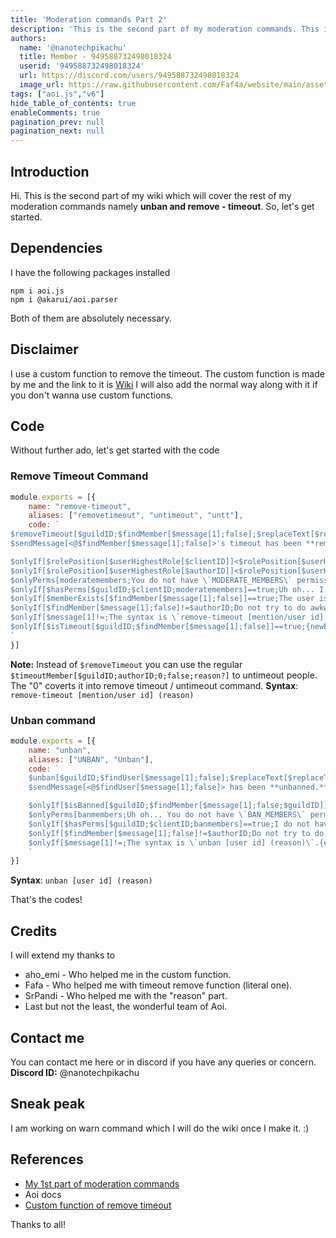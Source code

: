 ```yaml
---
title: 'Moderation commands Part 2'
description: 'This is the second part of my moderation commands. This includes, unban and untimeout commands.'
authors:
  name: '@nanotechpikachu'
  title: Member - 949588732498018324
  userid: '949588732498018324'
  url: https://discord.com/users/949588732498018324
  image_url: https://raw.githubusercontent.com/Faf4a/website/main/assets/images/avatars/949588732498018324.png
tags: ["aoi.js","v6"]
hide_table_of_contents: true
enableComments: true
pagination_prev: null
pagination_next: null
---
```

    

## Introduction
Hi. This is the second part of my wiki which will cover the rest of my moderation commands namely **unban and remove - timeout**. So, let's get started.

## Dependencies
I have the following packages installed
```
npm i aoi.js
npm i @akarui/aoi.parser
```
Both of them are absolutely necessary.

## Disclaimer
I use a custom function to remove the timeout. The custom function is made by me and the link to it is [Wiki](https://aoi.js.org/wikis/posts/949588732498018324/ka92zr) I will also add the normal way along with it if you don't wanna use custom functions.

## Code
Without further ado, let's get started with the code

### Remove Timeout Command
```js
module.exports = [{
    name: "remove-timeout",
    aliases: ["removetimeout", "untimeout", "untt"],
    code: `
$removeTimeout[$guildID;$findMember[$message[1];false];$replaceText[$replaceText[$checkCondition[$message[1]==];true;No reason provided];false;$messageSlice[1]]]
$sendMessage[<@$findMember[$message[1];false]>'s timeout has been **removed**. Reason: $replaceText[$replaceText[$checkCondition[$messageSlice[1]==];true;No reason provided];false;$messageSlice[1]]{newEmbed:{footer:Moderator#COLON# $username:$userAvatar[$authorID]}{timestamp}}]

$onlyIf[$rolePosition[$userHighestRole[$clientID]]<$rolePosition[$userHighestRole[$findMember[$message[1];false]]];Uh oh... The user has higher role than me.{extraOptions:{delete:5s}}]
$onlyIf[$rolePosition[$userHighestRole[$authorID]]<$rolePosition[$userHighestRole[$findMember[$message[1];false]]];Uh oh...The user has higher role than me.{extraOptions:{delete:5s}}]
$onlyPerms[moderatemembers;You do not have \`MODERATE_MEMBERS\` permission.{extraOptions:{delete:5s}}]
$onlyIf[$hasPerms[$guildID;$clientID;moderatemembers]==true;Uh oh... I do not have \`MODERATE_MEMBERS\` permission.{extraOptions:{delete:5s}}]
$onlyIf[$memberExists[$findMember[$message[1];false]]==true;The user is not in server.{extraOptions:{delete:5s}}]
$onlyIf[$findMember[$message[1];false]!=$authorID;Do not try to do awkward things like untimeouting yourselves.{extraOptions:{delete:5s}}]
$onlyIf[$message[1]!=;The syntax is \`remove-timeout [mention/user id] (reason)\`{extraOptions:{delete:5s}}]
$onlyIf[$isTimeout[$guildID;$findMember[$message[1];false]]==true;{newEmbed:{description: **Process cancelled!**\n\n**Reason:** The user isn't in the timeout list.}{timestamp}{footer:Moderator#COLON# $username:$userAvatar[$authorID]}}]
`
}]
```
**Note:** Instead of `$removeTimeout` you can use the regular `$timeoutMember[$guildID;authorID;0;false;reason?]` to untimeout people. The "0" coverts it into remove timeout / untimeout command.
**Syntax**: `remove-timeout [mention/user id] (reason)`


### Unban command
```js
module.exports = [{
    name: "unban",
    aliases: ["UNBAN", "Unban"],
    code: `
    $unban[$guildID;$findUser[$message[1];false];$replaceText[$replaceText[$checkCondition[$messageSlice[1]==];true;No reason provided];false;$messageSlice[1]]]
    $sendMessage[<@$findUser[$message[1];false]> has been **unbanned.** Reason: $replaceText[$replaceText[$checkCondition[$messageSlice[1]==];true;No reason provided];false;$messageSlice[1]]{newEmbed:{footer:Moderator#COLON# $username:$userAvatar[$authorID]}{timestamp}}]

    $onlyIf[$isBanned[$guildID;$findMember[$message[1];false;$guildID]]==true;{newEmbed:{description:Process cancelled.\n**Reason:** User not on the banlist. Please cross check the ID.}{footer:Moderator#COLON# $username:$userAvatar[$authorID]}{timestamp}}]
    $onlyPerms[banmembers;Uh oh... You do not have \`BAN_MEMBERS\` permission.{extraOptions:{delete:5s}}]
    $onlyIf[$hasPerms[$guildID;$clientID;banmembers]==true;I do not have \`BAN_MEMBERS\` permission.{extraOptions:{delete:5s}}]
    $onlyIf[$findMember[$message[1];false]!=$authorID;Do not try to do awkward things like unbanning yourself.{extraOptions:{delete:5s}}]
    $onlyIf[$message[1]!=;The syntax is \`unban [user id] (reason)\`.{extraOptions:{delete:5s}}]
    `
}]
```

**Syntax**: `unban [user id] (reason)`

That's the codes!

## Credits
I will extend my thanks to
- aho_emi - Who helped me in the custom function.
- Fafa - Who helped me with timeout remove function (literal one).
- SrPandi - Who helped me with the "reason" part.
- Last but not the least, the wonderful team of Aoi.

## Contact me
You can contact me here or in discord if you have any queries or concern.
**Discord ID:** @nanotechpikachu

## Sneak peak
I am working on warn command which I will do the wiki once I make it. :)

## References
- [My 1st part of moderation commands](https://aoi.js.org/wikis/posts/949588732498018324/yworwb)
- Aoi docs
- [Custom function of remove timeout](https://aoi.js.org/wikis/posts/949588732498018324/ka92zr)

Thanks to all!